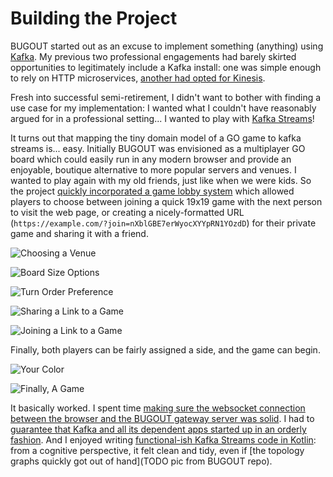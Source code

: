 # Building the Project

BUGOUT started out as an excuse to implement something (anything) using [Kafka](TODO).  My previous two professional engagements had barely skirted opportunities to legitimately include a Kafka install:  one was simple enough to rely on HTTP microservices, [another had opted for Kinesis](https://github.com/WW-Digital/reactive-kinesis).

Fresh into successful semi-retirement, I didn't want to bother with finding a use case for my implementation:  I wanted what I couldn't have reasonably argued for in a professional setting... I wanted to play with [Kafka Streams](https://kafka.apache.org/documentation/streams/)!

It turns out that mapping the tiny domain model of a GO game to kafka streams is... easy.  Initially BUGOUT was envisioned as a multiplayer GO board which could easily run in any modern browser and provide an enjoyable, boutique alternative to more popular servers and venues.  I wanted to play again with my old friends, just like when we were kids.  So the project [quickly incorporated a game lobby system](https://github.com/Terkwood/BUGOUT/issues/42) which allowed players to choose between joining a quick 19x19 game with the next person to visit the web page, or creating a nicely-formatted URL (`https://example.com/?join=nXblGBE7erWyocXYYpRN1YOzdD`) for their private game and sharing it with a friend.

![Choosing a Venue](https://user-images.githubusercontent.com/38859656/77851229-e42e3f00-71a5-11ea-8a91-93da91abf87a.png)

![Board Size Options](https://user-images.githubusercontent.com/38859656/77851228-e2647b80-71a5-11ea-9467-cf086d76fb8e.png)

![Turn Order Preference](https://user-images.githubusercontent.com/38859656/77851227-e1cbe500-71a5-11ea-8faa-264996a2257a.png)

![Sharing a Link to a Game](https://user-images.githubusercontent.com/38859656/77851226-e1334e80-71a5-11ea-834f-0c76a0e35080.png)

![Joining a Link to a Game](https://user-images.githubusercontent.com/38859656/77851225-ded0f480-71a5-11ea-92a6-bb23755df74c.png)

Finally, both players can be fairly assigned a side, and the game can begin.

![Your Color](https://user-images.githubusercontent.com/38859656/77851236-e7c1c600-71a5-11ea-94a3-750bbeab74df.png)

![Finally, A Game](https://user-images.githubusercontent.com/38859656/77851232-e55f6c00-71a5-11ea-827e-f0201c6d9f51.png)

It basically worked.  I spent time [making sure the websocket connection between the browser and the BUGOUT gateway server was solid](TODO).  I had to [guarantee that Kafka and all its dependent apps started up in an orderly fashion](TODO).  And I enjoyed writing [functional-ish Kafka Streams code in Kotlin](TODO/representative.bugout.source.link):  from a cognitive perspective, it felt clean and tidy, even if [the topology graphs quickly got out of hand](TODO pic from BUGOUT repo).